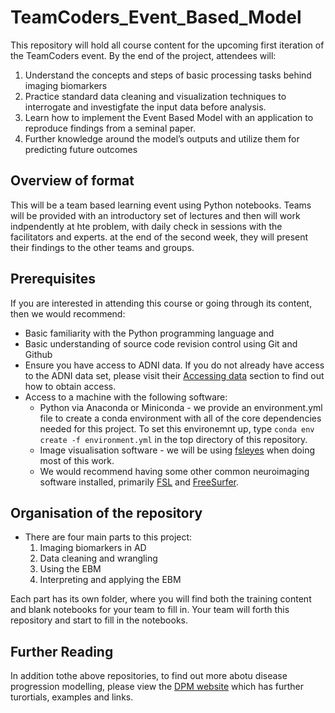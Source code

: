 # TeamCoders_Event_Based_Model
This repository will hold all course content for the upcoming first iteration of the TeamCoders event. 
By the end of the project, attendees will:
   1. Understand the concepts and steps of basic processing tasks behind imaging biomarkers
   2. Practice standard data cleaning and visualization techniques to interrogate and investigfate the input data before analysis.
   3. Learn how to implement the Event Based Model with an application to reproduce findings from a seminal paper. 
   4. Further knowledge around the model’s outputs and utilize them for predicting future outcomes

## Overview of format
This will be a team based learning event using Python notebooks.  Teams will be provided with an introductory set of lectures and then will work indpendently at hte problem, with daily check in sessions with the facilitators and experts. at the end of the second week, they will present their findings to the other teams and groups.

## Prerequisites
If you are interested in attending this course or going through its content, then we would recommend:
* Basic familiarity with the Python programming language and 
* Basic understanding of source code revision control using Git and Github
* Ensure you have access to ADNI data. If you do not already have access to the ADNI data set, please visit their [Accessing data](http://adni.loni.usc.edu/data-samples/access-data/) section to find out how to obtain access.
* Access to a machine with the following software:
  * Python via Anaconda or Miniconda - we provide an environment.yml file to create a conda environment with all of the core dependencies needed for this project. To set this environemnt up, type `conda env create -f environment.yml` in the top directory of this repository.
  * Image visualisation software - we will be using [fsleyes](https://fsl.fmrib.ox.ac.uk/fsl/fslwiki/FSLeyes) when doing most of this work. 
  * We would recommend having some other common neuroimaging software installed, primarily [FSL](https://fsl.fmrib.ox.ac.uk/fsl/fslwiki/FSL) and [FreeSurfer](https://surfer.nmr.mgh.harvard.edu/). 

## Organisation of the repository
* There are four main parts to this project:
   1. Imaging biomarkers in AD
   2. Data cleaning and wrangling
   3. Using the EBM
   4. Interpreting and applying the EBM

Each part has its own folder, where you will find both the training content and blank notebooks for your team to fill in. Your team will forth this repository and start to fill in the notebooks.

## Further Reading
In addition tothe above repositories, to find out more abotu disease progression modelling, please view the [DPM website](https://disease-progression-modelling.github.io/pages/main.html) which has further turortials, examples and links. 
